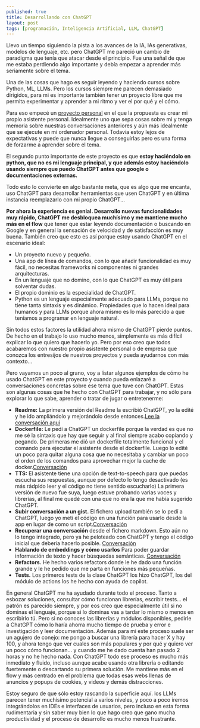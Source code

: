 ```yaml
---
published: true
title: Desarrollando con ChatGPT
layout: post
tags: [programación, Inteligencia Artificial, LLM, ChatGPT] 
---
```


Llevo un tiempo siguiendo la pista a los avances de la IA, IAs generativas, modelos de lenguaje, etc. pero ChatGPT me pareció un cambio de paradigma que tenía que atacar desde el principio. Fue una señal de que me estaba perdiendo algo importante y debía empezar a aprender más seriamente sobre el tema. 

Una de las cosas que hago es seguir leyendo y haciendo cursos sobre Python, ML, LLMs. Pero los cursos siempre me parecen demasiado dirigidos, para mi es importante también tener un proyecto libre que me permita experimentar y aprender a mi ritmo y ver el por qué y el cómo.

Para eso empecé un [proyecto personal](https://github.com/juanmirod/chatgpt_cli) en el que la propuesta es crear mi propio asistente personal. Idealmente uno que sepa cosas sobre mi y tenga memoria sobre nuestras conversaciones anteriores y aún más idealmente que se ejecute en mi ordenador personal. Todavía estoy lejos de expectativas y puede que nunca llegue a conseguirlas pero es una forma de forzarme a aprender sobre el tema.

El segundo punto importante de este proyecto es que **estoy haciéndolo en python, que no es mi lenguaje principal, y que además estoy haciéndolo usando siempre que puedo ChatGPT antes que google o documentaciones externas.**

Todo esto lo convierte en algo bastante meta, que es algo que me encanta, uso ChatGPT para desarrollar herramientas que usen ChatGPT y en última instancia reemplazarlo con mi propio ChatGPT...

**Por ahora la experiencia es genial. Desarrollo nuevas funcionalidades muy rápido, ChatGPT me desbloquea muchísimo y me mantiene mucho más en el flow** que tener que estar leyendo documentación o buscando en Google y en general la sensación de velocidad y de satisfacción es muy buena. También creo que esto es así porque estoy usando ChatGPT en el escenario ideal:

- Un proyecto nuevo y pequeño.
- Una app de línea de comandos, con lo que añadir funcionalidad es muy fácil, no necesitas frameworks ni componentes ni grandes arquitecturas.
- En un lenguaje que no domino, con lo que ChatGPT es muy útil para solventar dudas.
- El propio dominio es la especialidad de ChatGPT.
- Python es un lenguaje especialmente adecuado para LLMs, porque no tiene tanta sintaxis y es dinámico. Propiedades que lo hacen ideal para humanos y para LLMs porque ahora mismo es lo más parecido a que teníamos a programar en lenguaje natural.

Sin todos estos factores la utilidad ahora mismo de ChatGPT pierde puntos. De hecho en el trabajo lo uso mucho menos, simplemente es más difícil explicar lo que quiero que hacerlo yo. Pero por eso creo que todos acabaremos con nuestro propio asistente personal o de empresa que conozca los entresijos de nuestros proyectos y pueda ayudarnos con más contexto...

Pero vayamos un poco al grano, voy a listar algunos ejemplos de cómo he usado ChatGPT en este proyecto y cuando pueda enlazaré a conversaciones concretas sobre ese tema que tuve con ChatGPT. Estas son algunas cosas que he hecho con ChatGPT para trabajar, y no sólo para explorar lo que sabe, aprender o tratar de jugar o entretenerme:

  - **Readme:** La primera versión del Readme la escribió ChatGPT, yo la edité y he ido ampliándolo y mejorándolo desde entonces.[Lee la conversación aquí](https://gist.github.com/juanmirod/fce0104af6714c7527fce54639706407)
  - **Dockerfile:** Le pedí a ChatGPT un dockerfile porque la verdad es que no me sé la sintaxis que hay que seguir y al final siempre acabo copiando y pegando. De primeras me dió un dockerfile totalmente funcional y el comando para ejecutar el asistente desde el dockerfile. Luego lo edité un poco para quitar alguna cosa que no necesitaba y cambiar un poco el orden de los comandos para aprovechar mejor la cache de docker.[Conversación](https://gist.github.com/juanmirod/7be1a16f017ea8798754870d1bcd7ffa)
  - **TTS:** El asistente tiene una opción de text-to-speech para que puedas escucha sus respuestas, aunque por defecto lo tengo desactivado (es más rádpido leer y el código no tiene sentido escucharlo) La primera versión de nuevo fue suya, luego estuve probando varias voces y librerías, al final me quedé con una que no era la que me había sugerido ChatGPT.
  - **Subir conversación a un gist.** El fichero upload también se lo pedí a ChatGPT, luego yo metí el código en una función para usarlo desde la app en lugar de como un script.[Conversación](https://gist.github.com/juanmirod/8b6044b0071bdcc5cb0bbcf933b7a576)
  - **Recuperar una conversación** desde el fichero markdown. Esto aún no lo tengo integrado, pero ya he peloteado con ChatGPT y tengo el código inicial que debería hacerlo posible. [Conversación](https://gist.github.com/juanmirod/4f0e8687b4620831afb1446aed027b0c)
  - **Hablando de embeddings y cómo usarlos** Para poder guardar información de texto y hacer búsquedas semánticas. [Conversación](https://gist.github.com/juanmirod/6429d962b6ffb71f2bc9a3cdb27cbd71)
  - **Refactors.** He hecho varios refactors donde le he dado una función grande y le he pedido que me parta en funciones más pequeñas.
  - **Tests.** Los primeros tests de la clase ChatGPT los hizo ChatGPT, los del módulo de actions los he hecho con ayuda de copilot.

En general ChatGPT me ha ayudado durante todo el proceso. Tanto a esbozar soluciones, consultar cómo funcionan librerías, escribir tests... el patrón es parecido siempre, y por eos creo que especialmente útil si no dominas el lenguaje, porque si lo dominas vas a tardar lo mismo o menos en escribirlo tú. Pero si no conoces las librerías y módulos disponibles, pedirle a ChatGPT cómo lo haría ahorra mucho tiempo de prueba y error e investigación y leer documentación. Además para mi este proceso suele ser un agujero de conejo: me pongo a buscar una librería para hacer X y hay 100, y ahora tengo que ver cuales son más populares y por qué y quiero ver un poco cómo funcionan... y cuando me he dado cuenta han pasado 2 horas y no he hecho nada. Con ChatGPT todo ese proceso es mucho más inmediato y fluido, incluso aunque acabe usando otra librería o editando fuertemente o descartando su primera solución. Me mantiene más en el flow y más centrado en el problema que todas esas webs llenas de anuncios y popups de cookies, y videos y demás distracciones.

Estoy seguro de que sólo estoy rascando la superficie aquí. los LLMs parecen tener muchísimo potencial a varios niveles, y poco a poco iremos integrándolos en IDEs e interfaces de usuarios, pero incluso en esta forma rudimentaria y sin saber muy bien lo que hago creo que gano mucha productividad y el proceso de desarrollo es mucho menos frustrante.   